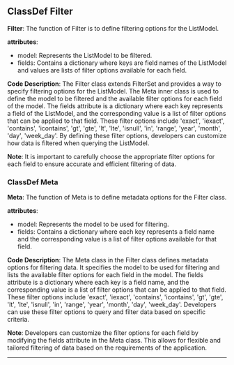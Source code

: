 ## ClassDef Filter
**Filter**: The function of Filter is to define filtering options for the ListModel.

**attributes**: 
- model: Represents the ListModel to be filtered.
- fields: Contains a dictionary where keys are field names of the ListModel and values are lists of filter options available for each field.

**Code Description**:
The Filter class extends FilterSet and provides a way to specify filtering options for the ListModel. The Meta inner class is used to define the model to be filtered and the available filter options for each field of the model. The fields attribute is a dictionary where each key represents a field of the ListModel, and the corresponding value is a list of filter options that can be applied to that field. These filter options include 'exact', 'iexact', 'contains', 'icontains', 'gt', 'gte', 'lt', 'lte', 'isnull', 'in', 'range', 'year', 'month', 'day', 'week_day'. By defining these filter options, developers can customize how data is filtered when querying the ListModel.

**Note**: It is important to carefully choose the appropriate filter options for each field to ensure accurate and efficient filtering of data.
### ClassDef Meta
**Meta**: The function of Meta is to define metadata options for the Filter class.

**attributes**: 
- model: Represents the model to be used for filtering.
- fields: Contains a dictionary where each key represents a field name and the corresponding value is a list of filter options available for that field.

**Code Description**: 
The Meta class in the Filter class defines metadata options for filtering data. It specifies the model to be used for filtering and lists the available filter options for each field in the model. The fields attribute is a dictionary where each key is a field name, and the corresponding value is a list of filter options that can be applied to that field. These filter options include 'exact', 'iexact', 'contains', 'icontains', 'gt', 'gte', 'lt', 'lte', 'isnull', 'in', 'range', 'year', 'month', 'day', 'week_day'. Developers can use these filter options to query and filter data based on specific criteria.

**Note**: 
Developers can customize the filter options for each field by modifying the fields attribute in the Meta class. This allows for flexible and tailored filtering of data based on the requirements of the application.
***
